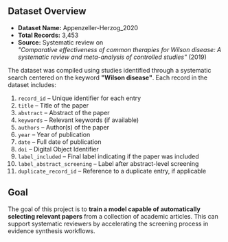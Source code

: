 ## Dataset Overview

- **Dataset Name:** Appenzeller-Herzog_2020  
- **Total Records:** 3,453  
- **Source:** Systematic review on  
  *"Comparative effectiveness of common therapies for Wilson disease: A systematic review and meta-analysis of controlled studies"* (2019)

The dataset was compiled using studies identified through a systematic search centered on the keyword **"Wilson disease"**.
Each record in the dataset includes:

1. `record_id` – Unique identifier for each entry  
2. `title` – Title of the paper  
3. `abstract` – Abstract of the paper  
4. `keywords` – Relevant keywords (if available)  
5. `authors` – Author(s) of the paper  
6. `year` – Year of publication  
7. `date` – Full date of publication  
8. `doi` – Digital Object Identifier  
9. `label_included` – Final label indicating if the paper was included  
10. `label_abstract_screening` – Label after abstract-level screening  
11. `duplicate_record_id` – Reference to a duplicate entry, if applicable


## Goal

The goal of this project is to **train a model capable of automatically selecting relevant papers** from a collection of academic articles. This can support systematic reviewers by accelerating the screening process in evidence synthesis workflows.
